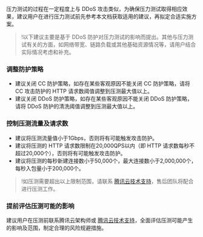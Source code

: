 

压力测试的过程在一定程度上与 DDoS 攻击类似，为确保压力测试取得相应效果，建议用户在进行压力测试前先参考本文档获取适用的建议，再拟定合适实施方案。

>!以下建议主要是基于 DDoS 防护对压力测试的影响而提出。其他与压力测试有关的方面，如网络带宽、链路负载或其他基础资源情况等，请用户结合实际情况考虑和补充。
### 调整防护策略
- 建议关闭 CC 防护策略，如存在某些客观原因不能关闭 CC 防护策略，请将 CC 攻击防护的 HTTP 请求数阈值调整到压测最大值以上。
- 建议关闭 DDoS 防护策略，如存在某些客观原因不能关闭 DDoS 防护策略，请将 DDoS 防护的清洗阈值调整到压测最大值以上。

### 控制压测流量及请求数
- 建议将压测流量值小于1Gbps，否则将有可能触发攻击防护。
- 建议将压测的 HTTP 请求数限制在20,000QPS以内（即 HTTP 请求数每秒不超过20,000个），否则将有可能触发攻击防护。
- 建议将压测的每秒新建连接数小于50,000个，最大连接数小于2,000,000个，每秒入包量小于200,000个。

>!如压测需要超出以上限制范围，请联系  [腾讯云技术支持](https://cloud.tencent.com/about/connect)，售后团队将配合进行压测工作。

### 提前评估压测可能的影响
建议用户在压测前联系腾讯云架构师或  [腾讯云技术支持](https://cloud.tencent.com/about/connect)，全面评估压测可能产生的影响及范围，制定合理的风险规避措施。
